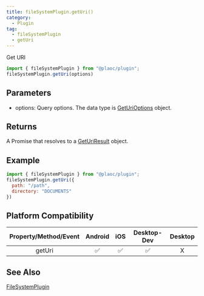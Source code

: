 ```yaml
---
title: fileSystemPlugin.getUri()
category:
  - Plugin
tag:
  - fileSystemPlugin
  - getUri
---
```


Get URI 

```js
import { fileSystemPlugin } from "@plaoc/plugin";
fileSystemPlugin.getUri(options)
```

## Parameters

- options: Query options. The data type is [GetUriOptions](../../interface/get-uri-options/index.md) object.

## Returns

A Promise that resolves to a [GetUriResult](../../interface/get-uri-result/index.md) object.

## Example

```js
import { fileSystemPlugin } from "@plaoc/plugin";
fileSystemPlugin.getUri({
  path: "/path",
  directory: "DOCUMENTS" 
})
```

## Platform Compatibility

| Property/Method/Event | Android | iOS | Desktop-Dev | Desktop |
|:---------------------:|:-------:|:---:|:-----------:|:-------:|
| getUri                | ✅      | ✅  | ✅          | X       |

## See Also

[FileSystemPlugin](../index.md)